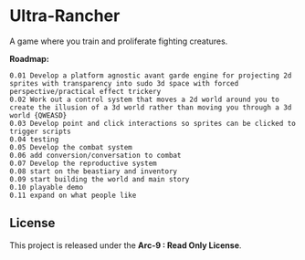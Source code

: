 # Ultra-Rancher
A game where you train and proliferate fighting creatures.

**Roadmap:**

	0.01 Develop a platform agnostic avant garde engine for projecting 2d sprites with transparency into sudo 3d space with forced perspective/practical effect trickery
	0.02 Work out a control system that moves a 2d world around you to create the illusion of a 3d world rather than moving you through a 3d world {QWEASD}
	0.03 Develop point and click interactions so sprites can be clicked to trigger scripts
	0.04 testing
	0.05 Develop the combat system
	0.06 add conversion/conversation to combat
	0.07 Develop the reproductive system
	0.08 start on the beastiary and inventory
	0.09 start building the world and main story
	0.10 playable demo
	0.11 expand on what people like

## License
This project is released under the **Arc-9 : Read Only License**.
